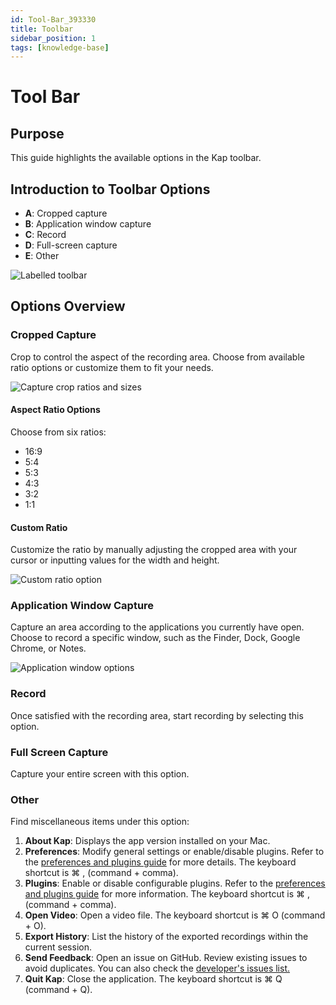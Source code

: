 ```yaml
---
id: Tool-Bar_393330
title: Toolbar
sidebar_position: 1
tags: [knowledge-base]
---
```


# Tool Bar

## **Purpose**

This guide highlights the available options in the Kap toolbar.

## **Introduction to Toolbar Options**

  * **A**: Cropped capture
  * **B**: Application window capture
  * **C**: Record
  * **D**: Full-screen capture
  * **E**: Other

![Labelled toolbar](/img/Tool-Bar_393330_images/393363.jpg)

## **Options Overview**

### Cropped Capture

Crop to control the aspect of the recording area. Choose from available ratio options or customize them to fit your needs.

![Capture crop ratios and sizes](/img/Tool-Bar_393330_images/327836.jpg)

#### Aspect Ratio Options

Choose from six ratios:

  * 16:9
  * 5:4
  * 5:3
  * 4:3
  * 3:2
  * 1:1

#### Custom Ratio

Customize the ratio by manually adjusting the cropped area with your cursor or inputting values for the width and height.

![Custom ratio option](/img/Tool-Bar_393330_images/360684.jpg)

### Application Window Capture

Capture an area according to the applications you currently have open. Choose to record a specific window, such as the Finder, Dock, Google Chrome, or Notes.

![Application window options](/img/Tool-Bar_393330_images/360690.jpg)

### Record

Once satisfied with the recording area, start recording by selecting this option.

### Full Screen Capture

Capture your entire screen with this option.

### Other

Find miscellaneous items under this option:

  1. **About Kap**: Displays the app version installed on your Mac.
  2. **Preferences**: Modify general settings or enable/disable plugins. Refer to the [preferences and plugins guide](Preferences-and-Plugins_360709.md) for more details. The keyboard shortcut is ⌘ , (command + comma).
  3. **Plugins**: Enable or disable configurable plugins. Refer to the [preferences and plugins guide](Preferences-and-Plugins_360709.md) for more information. The keyboard shortcut is ⌘ , (command + comma).
  4. **Open Video**: Open a video file. The keyboard shortcut is ⌘ O (command + O).
  5. **Export History**: List the history of the exported recordings within the current session.
  6. **Send Feedback**: Open an issue on GitHub. Review existing issues to avoid duplicates. You can also check the [developer's issues list.](https://github.com/wulkano/Kap/issues)
  7. **Quit Kap**: Close the application. The keyboard shortcut is ⌘ Q (command + Q).